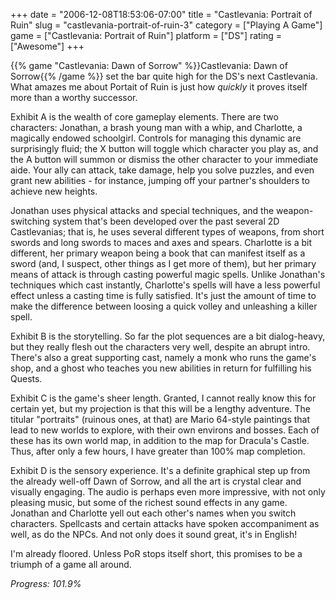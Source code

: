 +++
date = "2006-12-08T18:53:06-07:00"
title = "Castlevania: Portrait of Ruin"
slug = "castlevania-portrait-of-ruin-3"
category = ["Playing A Game"]
game = ["Castlevania: Portrait of Ruin"]
platform = ["DS"]
rating = ["Awesome"]
+++

{{% game "Castlevania: Dawn of Sorrow" %}}Castlevania: Dawn of Sorrow{{% /game %}} set the bar quite high for the DS's next Castlevania.  What amazes me about Portait of Ruin is just how <i>quickly</i> it proves itself more than a worthy successor.

Exhibit A is the wealth of core gameplay elements.  There are two characters: Jonathan, a brash young man with a whip, and Charlotte, a magically endowed schoolgirl.  Controls for managing this dynamic are surprisingly fluid; the X button will toggle which character you play as, and the A button will summon or dismiss the other character to your immediate aide.  Your ally can attack, take damage, help you solve puzzles, and even grant new abilities - for instance, jumping off your partner's shoulders to achieve new heights.

Jonathan uses physical attacks and special techniques, and the weapon-switching system that's been developed over the past several 2D Castlevanias; that is, he uses several different types of weapons, from short swords and long swords to maces and axes and spears.  Charlotte is a bit different, her primary weapon being a book that can manifest itself as a sword (and, I suspect, other things as I get more of them), but her primary means of attack is through casting powerful magic spells.  Unlike Jonathan's techniques which cast instantly, Charlotte's spells will have a less powerful effect unless a casting time is fully satisfied.  It's just the amount of time to make the difference between loosing a quick volley and unleashing a killer spell.

Exhibit B is the storytelling.  So far the plot sequences are a bit dialog-heavy, but they really flesh out the characters very well, despite an abrupt intro.  There's also a great supporting cast, namely a monk who runs the game's shop, and a ghost who teaches you new abilities in return for fulfilling his Quests.

Exhibit C is the game's sheer length.  Granted, I cannot really know this for certain yet, but my projection is that this will be a lengthy adventure.  The titular "portraits" (ruinous ones, at that) are Mario 64-style paintings that lead to new worlds to explore, with their own environs and bosses.  Each of these has its own world map, in addition to the map for Dracula's Castle.  Thus, after only a few hours, I have greater than 100% map completion.

Exhibit D is the sensory experience.  It's a definite graphical step up from the already well-off Dawn of Sorrow, and all the art is crystal clear and visually engaging.  The audio is perhaps even more impressive, with not only pleasing music, but some of the richest sound effects in any game.  Jonathan and Charlotte yell out each other's names when you switch characters.  Spellcasts and certain attacks have spoken accompaniment as well, as do the NPCs.  And not only does it sound great, it's in English!

I'm already floored.  Unless PoR stops itself short, this promises to be a triumph of a game all around.

<i>Progress: 101.9%</i>